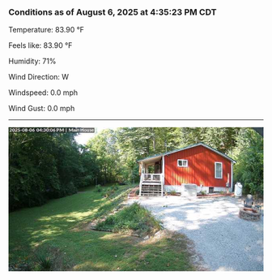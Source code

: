 ### Conditions as of August 6, 2025 at 4:35:23 PM CDT 

Temperature: 83.90 &deg;F

Feels like: 83.90 &deg;F

Humidity: 71%

Wind Direction: W

Windspeed: 0.0 mph

Wind Gust: 0.0 mph

---

<img src="./images/latest.jpeg"/>

